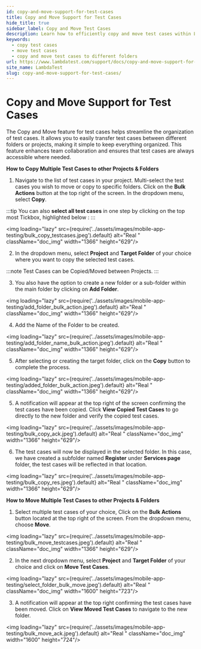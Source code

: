 ```yaml
---
id: copy-and-move-support-for-test-cases
title: Copy and Move Support for Test Cases
hide_title: true
sidebar_label: Copy and Move Test Cases
description: Learn how to efficiently copy and move test cases within LambdaTest, streamlining your testing process and enhancing organization across multiple projects.
keywords:
  - copy test cases
  - move test cases
  - copy and move test cases to different folders
url: https://www.lambdatest.com/support/docs/copy-and-move-support-for-test-cases/
site_name: LambdaTest
slug: copy-and-move-support-for-test-cases/
---
```


<script type="application/ld+json"
      dangerouslySetInnerHTML={{ __html: JSON.stringify({
       "@context": "https://schema.org",
        "@type": "BreadcrumbList",
        "itemListElement": [{
          "@type": "ListItem",
          "position": 1,
          "name": "LambdaTest",
          "item": "https://www.lambdatest.com"
        },{
          "@type": "ListItem",
          "position": 2,
          "name": "Support",
          "item": "https://www.lambdatest.com/support/docs/"
        },{
          "@type": "ListItem",
          "position": 3,
          "name": "Copy and Move Support for Test Cases",
          "item": "https://www.lambdatest.com/support/docs/copy-and-move-support-for-test-cases/"
        }]
      })
    }}
></script>

# Copy and Move Support for Test Cases

The Copy and Move feature for test cases helps streamline the organization of test cases. It allows you to easily transfer test cases between different folders or projects, making it simple to keep everything organized. This feature enhances team collaboration and ensures that test cases are always accessible where needed.

**How to Copy Multiple Test Cases to other Projects & Folders**

1. Navigate to the list of test cases in your project. Multi-select the test cases you wish to move or copy to specific folders. Click on the **Bulk Actions** button at the top right of the screen. In the dropdown menu, select **Copy**.

:::tip
 You can also **select all test cases** in one step by clicking on the top most Tickbox, highlighted below :
:::

<img loading="lazy" src={require('../assets/images/mobile-app-testing/bulk_copy_testcases.jpeg').default} alt="Real "  className="doc_img" width="1366" height="629"/>

2. In the dropdown menu, select **Project** and **Target Folder** of your choice where you want to copy the selected test cases. 

:::note
 Test Cases can be Copied/Moved between Projects.
:::


3. You also have the option to create a new folder or a sub-folder within the main folder by clicking on **Add Folder**.

<img loading="lazy" src={require('../assets/images/mobile-app-testing/add_folder_bulk_action.jpeg').default} alt="Real "  className="doc_img" width="1366" height="629"/>

4. Add the Name of the Folder to be created.

<img loading="lazy" src={require('../assets/images/mobile-app-testing/add_folder_name_bulk_action.jpeg').default} alt="Real "  className="doc_img" width="1366" height="629"/>

5. After selecting or creating the target folder, click on the **Copy** button to complete the process.

<img loading="lazy" src={require('../assets/images/mobile-app-testing/added_folder_bulk_action.jpeg').default} alt="Real "  className="doc_img" width="1366" height="629"/>

5. A notification will appear at the top right of the screen confirming the test cases have been copied. Click **View Copied Test Cases** to go directly to the new folder and verify the copied test cases. 

<img loading="lazy" src={require('../assets/images/mobile-app-testing/bulk_copy_ack.jpeg').default} alt="Real "  className="doc_img" width="1366" height="629"/>

6. The test cases will now be displayed in the selected folder. In this case, we have created a subfolder named **Register** under **Services page** folder, the test cases will be reflected in that location. 

<img loading="lazy" src={require('../assets/images/mobile-app-testing/bulk_copy_res.jpeg').default} alt="Real "  className="doc_img" width="1366" height="629"/>

**How to Move Multiple Test Cases to other Projects & Folders**

1. Select multiple test cases of your choice, Click on the **Bulk Actions** button located at the top right of the screen. From the dropdown menu, choose **Move**.  

<img loading="lazy" src={require('../assets/images/mobile-app-testing/bulk_move_testcases.jpeg').default} alt="Real "  className="doc_img" width="1366" height="629"/>

2. In the next dropdown menu, select **Project** and **Target Folder** of your choice and click on **Move Test Cases**.

<img loading="lazy" src={require('../assets/images/mobile-app-testing/select_folder_bulk_move.jpeg').default} alt="Real "  className="doc_img" width="1600" height="723"/>

3. A notification will appear at the top right confirming the test cases have been moved. Click on **View Moved Test Cases** to navigate to the new folder.

<img loading="lazy" src={require('../assets/images/mobile-app-testing/bulk_move_ack.jpeg').default} alt="Real "  className="doc_img" width="1600" height="724"/>